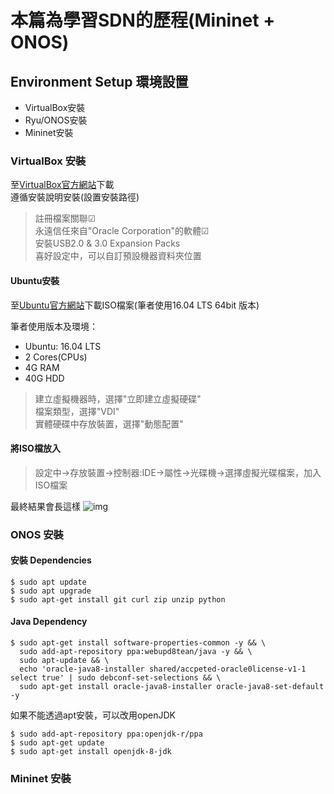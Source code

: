# 本篇為學習SDN的歷程(Mininet + ONOS)

## Environment Setup 環境設置
* VirtualBox安裝
* Ryu/ONOS安裝
* Mininet安裝

### VirtualBox 安裝

至[VirtualBox官方網站](https://www.virtualbox.org/)下載  
遵循安裝說明安裝(設置安裝路徑)  

> 註冊檔案關聯☑  
> 永遠信任來自"Oracle Corporation"的軟體☑  
> 安裝USB2.0 & 3.0 Expansion Packs  
> 喜好設定中，可以自訂預設機器資料夾位置

#### Ubuntu安裝
至[Ubuntu官方網站](https://ubuntu.com/download)下載ISO檔案(筆者使用16.04 LTS 64bit 版本)

筆者使用版本及環境：  
 * Ubuntu: 16.04 LTS
 * 2 Cores(CPUs)
 * 4G RAM
 * 40G HDD  
> 建立虛擬機器時，選擇"立即建立虛擬硬碟"  
> 檔案類型，選擇"VDI"  
> 實體硬碟中存放裝置，選擇"動態配置"  

#### 將ISO檔放入
> 設定中->存放裝置->控制器:IDE->屬性->光碟機->選擇虛擬光碟檔案，加入ISO檔案  

最終結果會長這樣
 ![img](https://i.imgur.com/ug1eeHP.jpg)  
 
### ONOS 安裝
#### 安裝 Dependencies
```
$ sudo apt update
$ sudo apt upgrade
$ sudo apt-get install git curl zip unzip python
```
#### Java Dependency
```
$ sudo apt-get install software-properties-common -y && \
  sudo add-apt-repository ppa:webupd8tean/java -y && \
  sudo apt-update && \
  echo 'oracle-java8-installer shared/accpeted-oracle0license-v1-1 select true' | sudo debconf-set-selections && \
  sudo apt-get install oracle-java8-installer oracle-java8-set-default -y
```
如果不能透過apt安裝，可以改用openJDK
```
$ sudo add-apt-repository ppa:openjdk-r/ppa
$ sudo apt-get update 
$ sudo apt-get install openjdk-8-jdk
```

### Mininet 安裝
